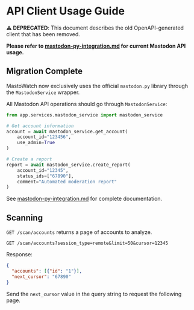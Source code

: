 # API Client Usage Guide

**⚠️ DEPRECATED**: This document describes the old OpenAPI-generated client that has been removed.

**Please refer to [mastodon-py-integration.md](mastodon-py-integration.md) for current Mastodon API usage.**

## Migration Complete

MastoWatch now exclusively uses the official `mastodon.py` library through the `MastodonService` wrapper. 

All Mastodon API operations should go through `MastodonService`:

```python
from app.services.mastodon_service import mastodon_service

# Get account information
account = await mastodon_service.get_account(
    account_id="123456",
    use_admin=True
)

# Create a report
report = await mastodon_service.create_report(
    account_id="12345",
    status_ids=["67890"],
    comment="Automated moderation report"
)
```

See [mastodon-py-integration.md](mastodon-py-integration.md) for complete documentation.

## Scanning

`GET /scan/accounts` returns a page of accounts to analyze.

```http
GET /scan/accounts?session_type=remote&limit=50&cursor=12345
```

Response:

```json
{
  "accounts": [{"id": "1"}],
  "next_cursor": "67890"
}
```

Send the `next_cursor` value in the query string to request the following page.
